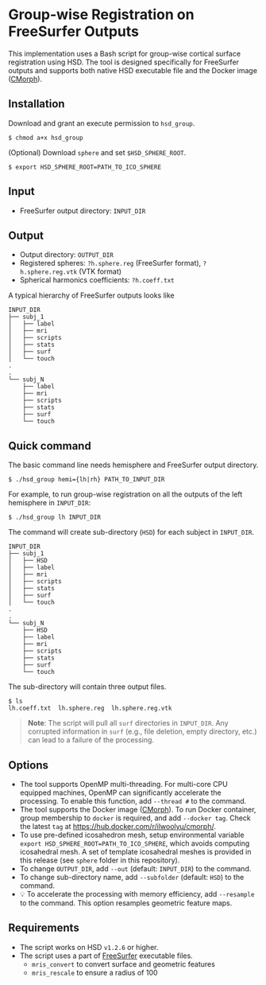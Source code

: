# Group-wise Registration on FreeSurfer Outputs
This implementation uses a Bash script for group-wise cortical surface registration using HSD. The tool is designed specifically for FreeSurfer outputs and supports both native HSD executable file and the Docker image (<a href="https://hub.docker.com/r/ilwoolyu/cmorph/">CMorph</a>).

## Installation
Download and grant an execute permission to `hsd_group`.
```
$ chmod a+x hsd_group
```

(Optional) Download `sphere` and set `$HSD_SPHERE_ROOT`.
```
$ export HSD_SPHERE_ROOT=PATH_TO_ICO_SPHERE
```

## Input
* FreeSurfer output directory: `INPUT_DIR`

## Output
* Output directory: `OUTPUT_DIR`
* Registered spheres: `?h.sphere.reg` (FreeSurfer format), `?h.sphere.reg.vtk` (VTK format)
* Spherical harmonics coefficients: `?h.coeff.txt`

A typical hierarchy of FreeSurfer outputs looks like
```
INPUT_DIR
├── subj_1
│   ├── label
│   ├── mri
│   ├── scripts
│   ├── stats
│   ├── surf
│   └── touch
.
.
└── subj_N
    ├── label
    ├── mri
    ├── scripts
    ├── stats
    ├── surf
    └── touch
```

## Quick command
The basic command line needs hemisphere and FreeSurfer output directory.
```
$ ./hsd_group hemi={lh|rh} PATH_TO_INPUT_DIR
```
For example, to run group-wise registration on all the outputs of the left hemisphere in `INPUT_DIR`:
```
$ ./hsd_group lh INPUT_DIR
```
The command will create sub-directory (`HSD`) for each subject in `INPUT_DIR`.
```
INPUT_DIR
├── subj_1
│   ├── HSD
│   ├── label
│   ├── mri
│   ├── scripts
│   ├── stats
│   ├── surf
│   └── touch
.
.
└── subj_N
    ├── HSD
    ├── label
    ├── mri
    ├── scripts
    ├── stats
    ├── surf
    └── touch
```
The sub-directory will contain three output files.
```
$ ls
lh.coeff.txt  lh.sphere.reg  lh.sphere.reg.vtk
```
>**Note**: The script will pull all `surf` directories in `INPUT_DIR`. Any corrupted information in `surf` (e.g., file deletion, empty directory, etc.) can lead to a failure of the processing.

## Options
* The tool supports OpenMP multi-threading. For multi-core CPU equipped machines, OpenMP can significantly accelerate the processing. To enable this function, add `--thread #` to the command.
* The tool supports the Docker image (<a href="https://hub.docker.com/r/ilwoolyu/cmorph/">CMorph</a>). To run Docker container, group membership to `docker` is required, and add `--docker tag`. Check the latest `tag` at https://hub.docker.com/r/ilwoolyu/cmorph/.
* To use pre-defined icosahedron mesh, setup environmental variable `export HSD_SPHERE_ROOT=PATH_TO_ICO_SPHERE`, which avoids computing icosahedral mesh. A set of template icosahedral meshes is provided in this release (see `sphere` folder in this repository).
* To change `OUTPUT_DIR`, add `--out` (default: `INPUT_DIR`) to the command.
* To change sub-directory name, add `--subfolder` (default: `HSD`) to the command.
* :bulb: To accelerate the processing with memory efficiency, add `--resample` to the command. This option resamples geometric feature maps.

## Requirements
* The script works on HSD `v1.2.6` or higher.
* The script uses a part of <a href="https://surfer.nmr.mgh.harvard.edu/">FreeSurfer</a> executable files.
  * `mris_convert` to convert surface and geometric features
  * `mris_rescale` to ensure a radius of 100
